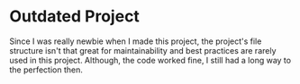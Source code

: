 # Outdated Project

Since I was really newbie when I made this project, the project's file structure isn't that great for maintainability and best practices are rarely used in this project.
Although, the code worked fine, I still had a long way to the perfection then.
